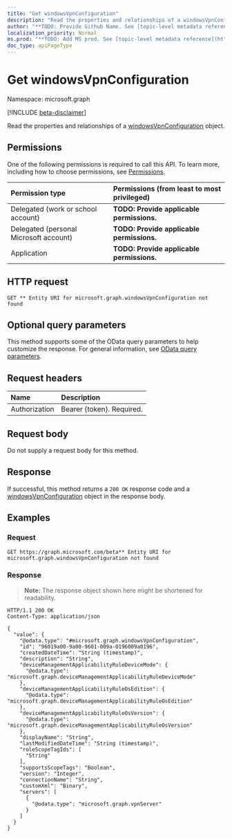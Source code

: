 ```yaml
---
title: "Get windowsVpnConfiguration"
description: "Read the properties and relationships of a windowsVpnConfiguration object."
author: "**TODO: Provide Github Name. See [topic-level metadata reference](https://msgo.azurewebsites.net/add/document/guidelines/metadata.html#topic-level-metadata)**"
localization_priority: Normal
ms.prod: "**TODO: Add MS prod. See [topic-level metadata reference](https://msgo.azurewebsites.net/add/document/guidelines/metadata.html#topic-level-metadata)**"
doc_type: apiPageType
---
```


# Get windowsVpnConfiguration
Namespace: microsoft.graph

[!INCLUDE [beta-disclaimer](../../includes/beta-disclaimer.md)]

Read the properties and relationships of a [windowsVpnConfiguration](../resources/windowsvpnconfiguration.md) object.

## Permissions
One of the following permissions is required to call this API. To learn more, including how to choose permissions, see [Permissions](/graph/permissions-reference).

|Permission type|Permissions (from least to most privileged)|
|:---|:---|
|Delegated (work or school account)|**TODO: Provide applicable permissions.**|
|Delegated (personal Microsoft account)|**TODO: Provide applicable permissions.**|
|Application|**TODO: Provide applicable permissions.**|

## HTTP request

<!-- {
  "blockType": "ignored"
}
-->
``` http
GET ** Entity URI for microsoft.graph.windowsVpnConfiguration not found
```

## Optional query parameters
This method supports some of the OData query parameters to help customize the response. For general information, see [OData query parameters](/graph/query-parameters).

## Request headers
|Name|Description|
|:---|:---|
|Authorization|Bearer {token}. Required.|

## Request body
Do not supply a request body for this method.

## Response

If successful, this method returns a `200 OK` response code and a [windowsVpnConfiguration](../resources/windowsvpnconfiguration.md) object in the response body.

## Examples

### Request
<!-- {
  "blockType": "request",
  "name": "get_windowsvpnconfiguration"
}
-->
``` http
GET https://graph.microsoft.com/beta** Entity URI for microsoft.graph.windowsVpnConfiguration not found
```


### Response
>**Note:** The response object shown here might be shortened for readability.
<!-- {
  "blockType": "response",
  "truncated": true,
  "@odata.type": "microsoft.graph.windowsVpnConfiguration"
}
-->
``` http
HTTP/1.1 200 OK
Content-Type: application/json

{
  "value": {
    "@odata.type": "#microsoft.graph.windowsVpnConfiguration",
    "id": "96019a00-9a00-9601-009a-0196009a0196",
    "createdDateTime": "String (timestamp)",
    "description": "String",
    "deviceManagementApplicabilityRuleDeviceMode": {
      "@odata.type": "microsoft.graph.deviceManagementApplicabilityRuleDeviceMode"
    },
    "deviceManagementApplicabilityRuleOsEdition": {
      "@odata.type": "microsoft.graph.deviceManagementApplicabilityRuleOsEdition"
    },
    "deviceManagementApplicabilityRuleOsVersion": {
      "@odata.type": "microsoft.graph.deviceManagementApplicabilityRuleOsVersion"
    },
    "displayName": "String",
    "lastModifiedDateTime": "String (timestamp)",
    "roleScopeTagIds": [
      "String"
    ],
    "supportsScopeTags": "Boolean",
    "version": "Integer",
    "connectionName": "String",
    "customXml": "Binary",
    "servers": [
      {
        "@odata.type": "microsoft.graph.vpnServer"
      }
    ]
  }
}
```

